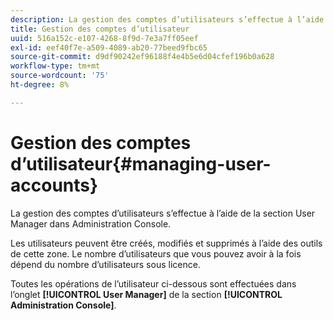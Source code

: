 ```yaml
---
description: La gestion des comptes d’utilisateurs s’effectue à l’aide de la section User Manager dans Administration Console.
title: Gestion des comptes d’utilisateur
uuid: 516a152c-e107-4268-8f9d-7e3a7ff05eef
exl-id: eef40f7e-a509-4089-ab20-77beed9fbc65
source-git-commit: d9df90242ef96188f4e4b5e6d04cfef196b0a628
workflow-type: tm+mt
source-wordcount: '75'
ht-degree: 8%

---
```


# Gestion des comptes d’utilisateur{#managing-user-accounts}

La gestion des comptes d’utilisateurs s’effectue à l’aide de la section User Manager dans Administration Console.

Les utilisateurs peuvent être créés, modifiés et supprimés à l’aide des outils de cette zone. Le nombre d’utilisateurs que vous pouvez avoir à la fois dépend du nombre d’utilisateurs sous licence.

Toutes les opérations de l’utilisateur ci-dessous sont effectuées dans l’onglet **[!UICONTROL User Manager]** de la section **[!UICONTROL Administration Console]**.
